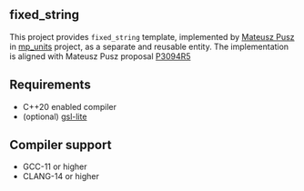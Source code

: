 ## fixed_string

This project provides `fixed_string` template, implemented by [Mateusz Pusz](https://github.com/mpusz) in [mp_units](https://github.com/mpusz/mp-units) project, as a separate and reusable entity. 
The implementation is aligned with Mateusz Pusz proposal [P3094R5](https://www.open-std.org/jtc1/sc22/wg21/docs/papers/2024/p3094r5.html)

## Requirements

* C++20 enabled compiler
* (optional) [gsl-lite](https://github.com/gsl-lite/gsl-lite.git)

## Compiler support

* GCC-11 or higher
* CLANG-14 or higher

